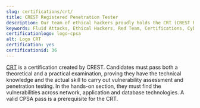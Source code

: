 ```yaml
---
slug: certifications/crt/
title: CREST Registered Penetration Tester
description: Our team of ethical hackers proudly holds the CRT (CREST Registered Penetration Tester) certification, among many others.
keywords: Fluid Attacks, Ethical Hackers, Red Team, Certifications, Cybersecurity, Pentesters, Whitehat Hackers, CRT
certificationlogo: logo-cpsa
alt: Logo CRT
certification: yes
certificationid: 36
---
```


[CRT](https://www.crest-approved.org/certification-careers/crest-certifications/crest-registered-penetration-tester/)
is a certification created by CREST.
Candidates must pass both a theoretical and a practical examination,
proving they have the technical knowledge and the actual skill
to carry out vulnerability assessment and penetration testing.
In the hands-on section,
they must find the vulnerabilities across network,
application and database technologies.
A valid CPSA pass is a prerequisite for the CRT.
